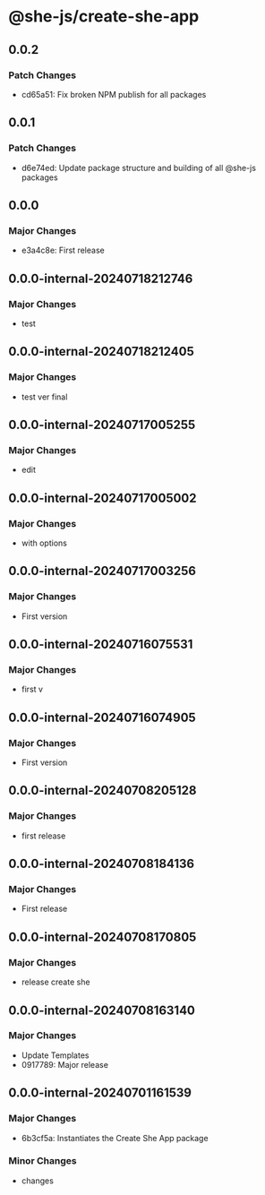 # @she-js/create-she-app

## 0.0.2

### Patch Changes

- cd65a51: Fix broken NPM publish for all packages

## 0.0.1

### Patch Changes

- d6e74ed: Update package structure and building of all @she-js packages

## 0.0.0

### Major Changes

- e3a4c8e: First release

## 0.0.0-internal-20240718212746

### Major Changes

- test

## 0.0.0-internal-20240718212405

### Major Changes

- test ver final

## 0.0.0-internal-20240717005255

### Major Changes

- edit

## 0.0.0-internal-20240717005002

### Major Changes

- with options

## 0.0.0-internal-20240717003256

### Major Changes

- First version

## 0.0.0-internal-20240716075531

### Major Changes

- first v

## 0.0.0-internal-20240716074905

### Major Changes

- First version

## 0.0.0-internal-20240708205128

### Major Changes

- first release

## 0.0.0-internal-20240708184136

### Major Changes

- First release

## 0.0.0-internal-20240708170805

### Major Changes

- release create she

## 0.0.0-internal-20240708163140

### Major Changes

- Update Templates
- 0917789: Major release

## 0.0.0-internal-20240701161539

### Major Changes

- 6b3cf5a: Instantiates the Create She App package

### Minor Changes

- changes
